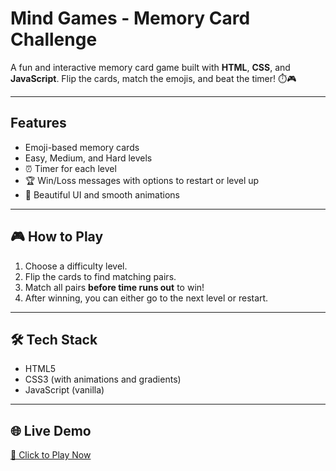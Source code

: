 
#  Mind Games - Memory Card Challenge

A fun and interactive memory card game built with **HTML**, **CSS**, and **JavaScript**. Flip the cards, match the emojis, and beat the timer! ⏱️🎮

---

##  Features

-  Emoji-based memory cards
-  Easy, Medium, and Hard levels
- ⏰ Timer for each level
- 🏆 Win/Loss messages with options to restart or level up
- 🌈 Beautiful UI and smooth animations

---

## 🎮 How to Play

1. Choose a difficulty level.
2. Flip the cards to find matching pairs.
3. Match all pairs **before time runs out** to win!
4. After winning, you can either go to the next level or restart.

---

## 🛠 Tech Stack

- HTML5
- CSS3 (with animations and gradients)
- JavaScript (vanilla)

---

## 🌐 Live Demo

[🔗 Click to Play Now](https://nandani1414.github.io/Mind-Games/) 

